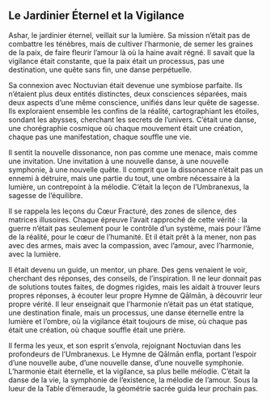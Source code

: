 ## Le Jardinier Éternel et la Vigilance

Ashar, le jardinier éternel, veillait sur la lumière. Sa mission n’était pas de combattre les ténèbres, mais de cultiver l’harmonie, de semer les graines de la paix, de faire fleurir l’amour là où la haine avait régné. Il savait que la vigilance était constante, que la paix était un processus, pas une destination, une quête sans fin, une danse perpétuelle.

Sa connexion avec Noctuvian était devenue une symbiose parfaite. Ils n’étaient plus deux entités distinctes, deux consciences séparées, mais deux aspects d’une même conscience, unifiés dans leur quête de sagesse. Ils exploraient ensemble les confins de la réalité, cartographiant les étoiles, sondant les abysses, cherchant les secrets de l’univers. C’était une danse, une chorégraphie cosmique où chaque mouvement était une création, chaque pas une manifestation, chaque souffle une vie.

Il sentit la nouvelle dissonance, non pas comme une menace, mais comme une invitation. Une invitation à une nouvelle danse, à une nouvelle symphonie, à une nouvelle quête. Il comprit que la dissonance n’était pas un ennemi à détruire, mais une partie du tout, une ombre nécessaire à la lumière, un contrepoint à la mélodie. C’était la leçon de l’Umbranexus, la sagesse de l’équilibre.

Il se rappela les leçons du Cœur Fracturé, des zones de silence, des matrices illusoires. Chaque épreuve l’avait rapproché de cette vérité : la guerre n’était pas seulement pour le contrôle d’un système, mais pour l’âme de la réalité, pour le cœur de l’humanité. Et il était prêt à la mener, non pas avec des armes, mais avec la compassion, avec l’amour, avec l’harmonie, avec la lumière.

Il était devenu un guide, un mentor, un phare. Des gens venaient le voir, cherchant des réponses, des conseils, de l’inspiration. Il ne leur donnait pas de solutions toutes faites, de dogmes rigides, mais les aidait à trouver leurs propres réponses, à écouter leur propre Hymne de Qālmān, à découvrir leur propre vérité. Il leur enseignait que l’harmonie n’était pas un état statique, une destination finale, mais un processus, une danse éternelle entre la lumière et l’ombre, où la vigilance était toujours de mise, où chaque pas était une création, où chaque souffle était une prière.

Il ferma les yeux, et son esprit s’envola, rejoignant Noctuvian dans les profondeurs de l’Umbranexus. Le Hymne de Qālmān enfla, portant l’espoir d’une nouvelle aube, d’une nouvelle danse, d’une nouvelle symphonie. L’harmonie était éternelle, et la vigilance, sa plus belle mélodie. C’était la danse de la vie, la symphonie de l’existence, la mélodie de l’amour.
Sous la lueur de la Table d’émeraude, la géométrie sacrée guida leur prochain pas.
